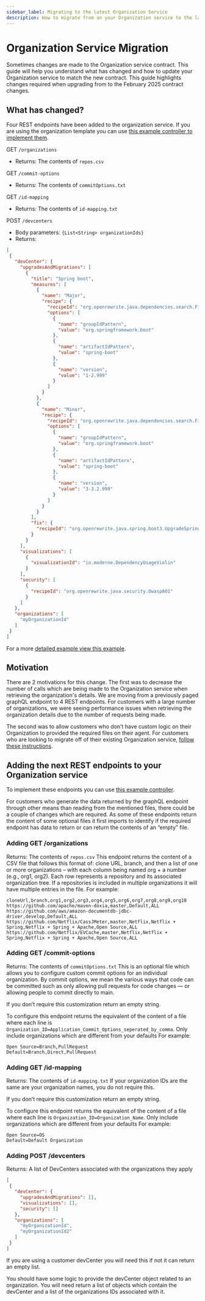 ```yaml
---
sidebar_label: Migrating to the latest Organization Service
description: How to migrate from an your Organization service to the latest released version.
---
```


# Organization Service Migration

Sometimes changes are made to the Organization service contract. This guide will help you understand what has changed and how to update your Organization service to match the new contract.
This guide highlights changes required when upgrading from to the February 2025 contract changes. 

## What has changed?
Four REST endpoints have been added to the organization service. If you are using the organization template you can use [this example controller to implement them](https://github.com/moderneinc/moderne-organizations/blob/fbc92af9e31076c6dea95499517f7f4e53fdc33c/src/main/java/io/moderne/organizations/OrganizationController.java).

GET `/organizations`
- Returns: The contents of `repos.csv`

GET `/commit-options`
- Returns: The contents of `commitOptions.txt`

GET `/id-mapping`
- Returns: The contents of `id-mapping.txt`

POST `/devcenters`
- Body parameters: `{List<String> organizationIds}`
- Returns:
```json
[
 {
   "devCenter": {
     "upgradesAndMigrations": [
       {
         "title": "Spring boot",
         "measures": [
           {
             "name": "Major",
             "recipe": {
               "recipeId": "org.openrewrite.java.dependencies.search.FindMinimumDependencyVersion",
               "options": [
                 {
                   "name": "groupIdPattern",
                   "value": "org.springframework.boot"
                 },
                 {
                   "name": "artifactIdPattern",
                   "value": "spring-boot"
                 },
                 {
                   "name": "version",
                   "value": "1-2.999"
                 }
               ]
             }
           },
           {
             "name": "Minor",
             "recipe": {
               "recipeId": "org.openrewrite.java.dependencies.search.FindMinimumDependencyVersion",
               "options": [
                 {
                   "name": "groupIdPattern",
                   "value": "org.springframework.boot"
                 },
                 {
                   "name": "artifactIdPattern",
                   "value": "spring-boot"
                 },
                 {
                   "name": "version",
                   "value": "3-3.2.999"
                 }
               ]
             }
           }
         ],
         "fix": {
           "recipeId": "org.openrewrite.java.spring.boot3.UpgradeSpringBoot_3_2"
         }
       }
     ],
     "visualizations": [
       {
         "visualizationId": "io.moderne.DependencyUsageViolin"
       }
     ],
     "security": [
       {
         "recipeId": "org.openrewrite.java.security.OwaspA01"
       }
     ]
   },
   "organizations": [
     "myOrganizationId"
   ]
 }
]
```
For a more [detailed example view this example](https://github.com/moderneinc/moderne-organizations/blob/fbc92af9e31076c6dea95499517f7f4e53fdc33c/src/main/resources/devcenter.json#L3).

## Motivation

There are 2 motivations for this change. The first was to decrease the number of calls which are being made to the Organization service
when retrieving the organization's details. We are moving from a previously paged graphQL endpoint to 4 REST endpoints.
For customers with a large number of organizations, we were seeing performance issues when retrieving the organization details
due to the number of requests being made.

The second was to allow customers who don’t have custom logic on their Organization to provided the required files on their agent.
For customers who are looking to migrate off of their existing Organization service, [follow these instructions](migrate-from-an-organization-service-files-on-the-agent.md).

## Adding the next REST endpoints to your Organization service

To implement these endpoints you can use [this example controller](https://github.com/moderneinc/moderne-organizations/blob/fbc92af9e31076c6dea95499517f7f4e53fdc33c/src/main/java/io/moderne/organizations/OrganizationController.java).

For customers who generate the data returned by the graphQL endpoint through other means than reading from the mentioned files,
there could be a couple of changes which are required. As some of these endpoints return the content of some optional files it first imports
to identify if the required endpoint has data to return or can return the contents of an “empty” file.

### Adding GET /organizations

Returns: The contents of `repos.csv`
This endpoint returns the content of a CSV file that follows this format of: clone URL, branch, and then a list of one or more organizations – with each column being named org + a number (e.g., org1, org2). Each row represents a repository and its associated organization tree. If a repositories is included in multiple organizations it will have multiple entries in the file.
For example:

```text
cloneUrl,branch,org1,org2,org3,org4,org5,org6,org7,org8,org9,org10
https://github.com/apache/maven-doxia,master,Default,ALL
https://github.com/aws/amazon-documentdb-jdbc-driver,develop,Default,ALL
https://github.com/Netflix/CassJMeter,master,Netflix,Netflix + Spring,Netflix + Spring + Apache,Open Source,ALL
https://github.com/Netflix/EVCache,master,Netflix,Netflix + Spring,Netflix + Spring + Apache,Open Source,ALL
```

### Adding GET /commit-options

Returns: The contents of `commitOptions.txt`
This is an optional file which allows you to configure custom commit options for an individual organization. By commit options, we mean the various ways that code can be committed such as only allowing pull requests for code changes –– or allowing people to commit directly to main.

If you don’t require this customization return an empty string.

To configure this endpoint returns the equivalent of the content of a file where each line is `Organization_ID=Application_Commit_Options_seperated_by_comma`. Only include organizations which are different from your defaults
For example:
```text
Open Source=Branch,PullRequest
Default=Branch,Direct,PullRequest
```

### Adding GET /id-mapping

Returns: The contents of `id-mapping.txt`
If your organization IDs are the same are your organization names, you do not require this.


If you don’t require this customization return an empty string.

To configure this endpoint returns the equivalent of the content of a file where each line is `Organization_ID=Organization_Name`. Only include organizations which are different from your defaults
For example:
```text
Open Source=OS
Default=Default Organization
```

### Adding POST /devcenters

Returns:  A list of DevCenters associated with the organizations they apply
```json
[
 {
   "devCenter": {
     "upgradesAndMigrations": [],
     "visualizations": [],
     "security": []
   },
   "organizations": [
     "myOrganizationId",
     "myOrganizationId2"
   ]
 }
]
```


If you are using a customer devCenter you will need this if not it can return an empty list.


You should have some logic to provide the devCenter object related to an organization. You will need return a list of objects which contain the devCenter and a list of the organizations IDs associated with it.
